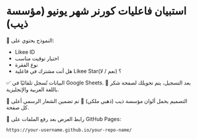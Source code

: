 # استبيان فاعليات كورنر شهر يونيو (مؤسسة ذيب)

📅 النموذج يحتوي على:
- Likee ID
- اختيار توقيت مناسب
- نوع الفقرة
- هل أنت مشترك في فاعلية Likee Star؟ (نعم / لا)

✅ البيانات تُسجل تلقائيًا في Google Sheets.
🎉 بعد التسجيل، يتم تحويلك لصفحة شكر باللغة العربية والإنجليزية.

🔶 التصميم يحمل ألوان مؤسسة ذيب (ذهبي ملكي)
🦊 تم تضمين الشعار الرسمي أعلى كل صفحة.

📍 رابط العرض بعد رفع الملفات على GitHub Pages:
```
https://your-username.github.io/your-repo-name/
```
